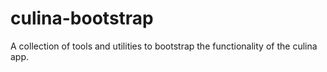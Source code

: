 # culina-bootstrap
A collection of tools and utilities to bootstrap the functionality of the culina app.
